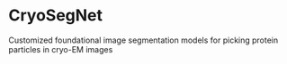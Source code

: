 # CryoSegNet
Customized foundational image segmentation models for picking protein particles in cryo-EM images

